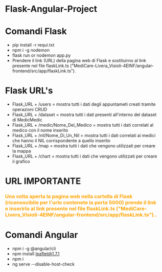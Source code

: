 # Flask-Angular-Project
# Comandi Flask
- pip install -r requi.txt
- npm i -g nodemon
- flask run or nodemon app.py
- Prendere il link (URL) della pagina web di Flask e sostituirno al link presente nel file flaskLink.ts ("MediCare-Livera_Visioli-4EINF/angular- frontend/src/app/flaskLink.ts").

# Flask URL's
- Flask_URL + /users = mostra tutti i dati degli appuntameti creati tramite operazioni CRUD
- Flask_URL + /dataset = mostra tutti i dati presenti all'interno del dataset di MedicMedic
- Flask_URL + /medic/Nome_Del_Medico = mostra tutti i dati correlati al medico con il nome inserito
- Flask_URL + /nil/Nome_Di_Un_Nil = mostra tutti i dati correlati ai medici che hanno il NIL corrispondente a quello inserito
- Flask_URL + /map = mostra tutti i dati che vengono utilizzati per creare la mappa
- Flask_URL + /chart = mostra tutti i dati che vengono utilizzati per creare il grafico

# URL IMPORTANTE
<h3 style="color:orange;">Una volta aperta la pagina web nella cartella di Flask (riconoscibile per l'urlo contenete la porta 5000) prende il link e inserirlo al link presente nel file flaskLink.ts ("MediCare-Livera_Visioli-4EINF/angular-frontend/src/app/flaskLink.ts")..<h3>

# Comandi Angular
- npm i -g @angular/cli
- npm install leaflet@1.7.1
- npm i
- ng serve --disable-host-check
